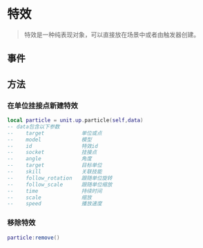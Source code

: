 # 特效

> 特效是一种纯表现对象，可以直接放在场景中或者由触发器创建。

## 事件



## 方法

### 在单位挂接点新建特效
```lua
local particle = unit.up.particle(self,data)
-- data包含以下参数
--    target            单位或点
--    model             模型
--    id                特效id
--    socket            挂接点
--    angle             角度
--    target            目标单位
--    skill             关联技能
--    follow_rotation   跟随单位旋转
--    follow_scale      跟随单位缩放
--    time              持续时间
--    scale             缩放
--    speed             播放速度
```

### 移除特效
```lua
particle:remove()
```

